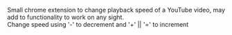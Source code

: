 Small chrome extension to change playback speed of a YouTube video, may add to functionality to work on any sight. <br>
Change speed using '-' to decrement and '+' || '=' to increment <br>
